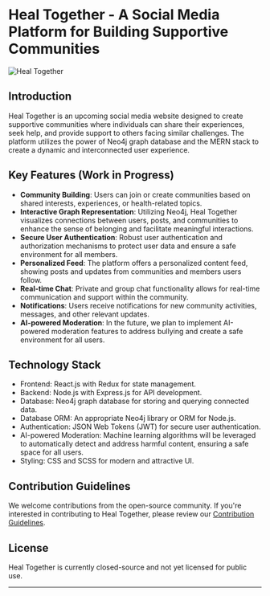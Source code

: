 # Heal Together - A Social Media Platform for Building Supportive Communities 

![Heal Together](link_to_placeholder_logo.png)

## Introduction

Heal Together is an upcoming social media website designed to create supportive communities where individuals can share their experiences, seek help, and provide support to others facing similar challenges. The platform utilizes the power of Neo4j graph database and the MERN stack to create a dynamic and interconnected user experience.

## Key Features (Work in Progress)

- **Community Building**: Users can join or create communities based on shared interests, experiences, or health-related topics.
- **Interactive Graph Representation**: Utilizing Neo4j, Heal Together visualizes connections between users, posts, and communities to enhance the sense of belonging and facilitate meaningful interactions.
- **Secure User Authentication**: Robust user authentication and authorization mechanisms to protect user data and ensure a safe environment for all members.
- **Personalized Feed**: The platform offers a personalized content feed, showing posts and updates from communities and members users follow.
- **Real-time Chat**: Private and group chat functionality allows for real-time communication and support within the community.
- **Notifications**: Users receive notifications for new community activities, messages, and other relevant updates.
- **AI-powered Moderation**: In the future, we plan to implement AI-powered moderation features to address bullying and create a safe environment for all users.

## Technology Stack

- Frontend: React.js with Redux for state management.
- Backend: Node.js with Express.js for API development.
- Database: Neo4j graph database for storing and querying connected data.
- Database ORM: An appropriate Neo4j library or ORM for Node.js.
- Authentication: JSON Web Tokens (JWT) for secure user authentication.
- AI-powered Moderation: Machine learning algorithms will be leveraged to automatically detect and address harmful content, ensuring a safe space for all users.
- Styling: CSS and SCSS for modern and attractive UI.

## Contribution Guidelines

We welcome contributions from the open-source community. If you're interested in contributing to Heal Together, please review our [Contribution Guidelines](link_to_contribution_guidelines.md).



## License

Heal Together is currently closed-source and not yet licensed for public use.

---




